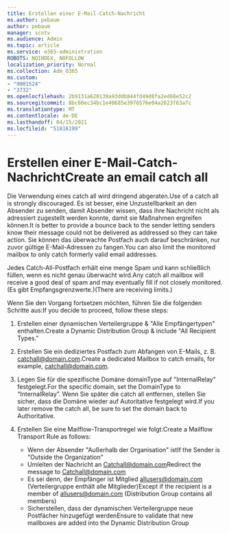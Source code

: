 ```yaml
---
title: Erstellen einer E-Mail-Catch-Nachricht
ms.author: pebaum
author: pebaum
manager: scotv
ms.audience: Admin
ms.topic: article
ms.service: o365-administration
ROBOTS: NOINDEX, NOFOLLOW
localization_priority: Normal
ms.collection: Adm_O365
ms.custom:
- "9001524"
- "3732"
ms.openlocfilehash: 2b9131a620139a93ddb844fd49d8fa2ed68e52c2
ms.sourcegitcommit: 8bc60ec34bc1e40685e3976576e04a2623f63a7c
ms.translationtype: MT
ms.contentlocale: de-DE
ms.lasthandoff: 04/15/2021
ms.locfileid: "51816199"
---
```

# <a name="create-an-email-catch-all"></a><span data-ttu-id="54e83-102">Erstellen einer E-Mail-Catch-Nachricht</span><span class="sxs-lookup"><span data-stu-id="54e83-102">Create an email catch all</span></span>

<span data-ttu-id="54e83-103">Die Verwendung eines catch all wird dringend abgeraten.</span><span class="sxs-lookup"><span data-stu-id="54e83-103">Use of a catch all is strongly discouraged.</span></span> <span data-ttu-id="54e83-104">Es ist besser, eine Unzustellbarkeit an den Absender zu senden, damit Absender wissen, dass ihre Nachricht nicht als adressiert zugestellt werden konnte, damit sie Maßnahmen ergreifen können.</span><span class="sxs-lookup"><span data-stu-id="54e83-104">It is better to provide a bounce back to the sender letting senders know their message could not be delivered as addressed so they can take action.</span></span> <span data-ttu-id="54e83-105">Sie können das überwachte Postfach auch darauf beschränken, nur zuvor gültige E-Mail-Adressen zu fangen.</span><span class="sxs-lookup"><span data-stu-id="54e83-105">You can also limit the monitored mailbox to only catch formerly valid email addresses.</span></span> 

<span data-ttu-id="54e83-106">Jedes Catch-All-Postfach erhält eine menge Spam und kann schließlich füllen, wenn es nicht genau überwacht wird.</span><span class="sxs-lookup"><span data-stu-id="54e83-106">Any catch all mailbox will receive a good deal of spam and may eventually fill if not closely monitored.</span></span> <span data-ttu-id="54e83-107">(Es gibt Empfangsgrenzwerte.)</span><span class="sxs-lookup"><span data-stu-id="54e83-107">(There are receiving limits.)</span></span> 

<span data-ttu-id="54e83-108">Wenn Sie den Vorgang fortsetzen möchten, führen Sie die folgenden Schritte aus:</span><span class="sxs-lookup"><span data-stu-id="54e83-108">If you decide to proceed, follow these steps:</span></span>

1. <span data-ttu-id="54e83-109">Erstellen einer dynamischen Verteilergruppe & "Alle Empfängertypen" enthalten.</span><span class="sxs-lookup"><span data-stu-id="54e83-109">Create a Dynamic Distribution Group & include "All Recipient Types."</span></span>

2. <span data-ttu-id="54e83-110">Erstellen Sie ein dediziertes Postfach zum Abfangen von E-Mails, z. B. catchall@domain.com.</span><span class="sxs-lookup"><span data-stu-id="54e83-110">Create a dedicated Mailbox to catch emails, for example, catchall@domain.com.</span></span>

3. <span data-ttu-id="54e83-111">Legen Sie für die spezifische Domäne domainType auf "InternalRelay" festgelegt.</span><span class="sxs-lookup"><span data-stu-id="54e83-111">For the specific domain, set the DomainType to “InternalRelay”.</span></span> <span data-ttu-id="54e83-112">Wenn Sie später die catch all entfernen, stellen Sie sicher, dass die Domäne wieder auf Autoritative festgelegt wird.</span><span class="sxs-lookup"><span data-stu-id="54e83-112">If you later remove the catch all, be sure to set the domain back to Authoritative.</span></span>

4. <span data-ttu-id="54e83-113">Erstellen Sie eine Mailflow-Transportregel wie folgt:</span><span class="sxs-lookup"><span data-stu-id="54e83-113">Create a Mailflow Transport Rule as follows:</span></span>

    - <span data-ttu-id="54e83-114">Wenn der Absender "Außerhalb der Organisation" ist</span><span class="sxs-lookup"><span data-stu-id="54e83-114">If the Sender is "Outside the Organization"</span></span>
    - <span data-ttu-id="54e83-115">Umleiten der Nachricht an Catchall@domain.com</span><span class="sxs-lookup"><span data-stu-id="54e83-115">Redirect the message to Catchall@domain.com</span></span>
    - <span data-ttu-id="54e83-116">Es sei denn, der Empfänger ist Mitglied allusers@domain.com (Verteilergruppe enthält alle Mitglieder)</span><span class="sxs-lookup"><span data-stu-id="54e83-116">Except if the recipient is a member of allusers@domain.com (Distribution Group contains all members)</span></span>
    - <span data-ttu-id="54e83-117">Sicherstellen, dass der dynamischen Verteilergruppe neue Postfächer hinzugefügt werden</span><span class="sxs-lookup"><span data-stu-id="54e83-117">Ensure to validate that new mailboxes are added into the Dynamic Distribution Group</span></span>
